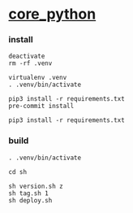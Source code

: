 # [core_python](https://pypi.org/project/seunggabi-core-python/)

### install
```shell
deactivate
rm -rf .venv

virtualenv .venv
. .venv/bin/activate

pip3 install -r requirements.txt
pre-commit install
```
```shell
pip3 install -r requirements.txt
```

### build
```shell
. .venv/bin/activate

cd sh

sh version.sh z
sh tag.sh 1
sh deploy.sh
```
